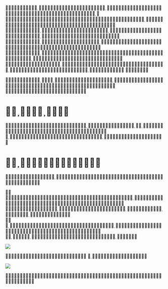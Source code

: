         

   

#   

   

#   

  

     
    

![](tmpi0bgi92n/0f244148c5f3a06503e9ab05acc487c74ab118bafea895f2564c4c6e42bfc444.jpg)  

   

![](tmpi0bgi92n/b1cdf80e601055ed1309ea1876d5abb963e4001a122466ae79f20fda313d8e13.jpg)  

  